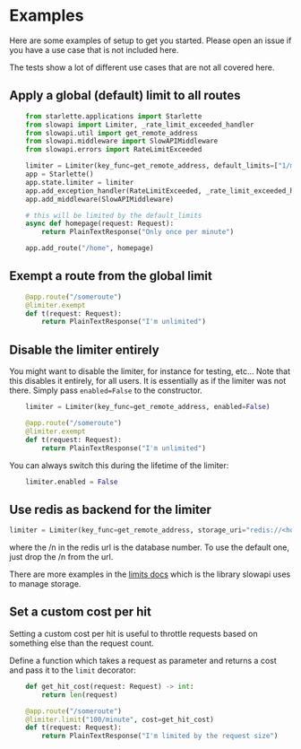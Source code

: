 # Examples

Here are some examples of setup to get you started. Please open an issue if you have a use case that is not included here.

The tests show a lot of different use cases that are not all covered here.

## Apply a global (default) limit to all routes

```python
    from starlette.applications import Starlette
    from slowapi import Limiter, _rate_limit_exceeded_handler
    from slowapi.util import get_remote_address
    from slowapi.middleware import SlowAPIMiddleware
    from slowapi.errors import RateLimitExceeded

    limiter = Limiter(key_func=get_remote_address, default_limits=["1/minute"])
    app = Starlette()
    app.state.limiter = limiter
    app.add_exception_handler(RateLimitExceeded, _rate_limit_exceeded_handler)
    app.add_middleware(SlowAPIMiddleware)

    # this will be limited by the default_limits
    async def homepage(request: Request):
        return PlainTextResponse("Only once per minute")

    app.add_route("/home", homepage)
```

## Exempt a route from the global limit

```python
    @app.route("/someroute")
    @limiter.exempt
    def t(request: Request):
        return PlainTextResponse("I'm unlimited")
```

## Disable the limiter entirely

You might want to disable the limiter, for instance for testing, etc...
Note that this disables it entirely, for all users. It is essentially as if the limiter was not there.
Simply pass `enabled=False` to the constructor.

```python
    limiter = Limiter(key_func=get_remote_address, enabled=False)

    @app.route("/someroute")
    @limiter.exempt
    def t(request: Request):
        return PlainTextResponse("I'm unlimited")
```

You can always switch this during the lifetime of the limiter:

```python
    limiter.enabled = False
```

## Use redis as backend for the limiter

```python
limiter = Limiter(key_func=get_remote_address, storage_uri="redis://<host>:<port>/n")
```

where the /n in the redis url is the database number. To use the default one, just drop the /n from the url.

There are more examples in the [limits docs](https://limits.readthedocs.io/en/stable/storage.html) which is the library slowapi uses to manage storage.

## Set a custom cost per hit

Setting a custom cost per hit is useful to throttle requests based on something else than the request count.

Define a function which takes a request as parameter and returns a cost and pass it to the `limit` decorator:

```python
    def get_hit_cost(request: Request) -> int:
        return len(request)

    @app.route("/someroute")
    @limiter.limit("100/minute", cost=get_hit_cost)
    def t(request: Request):
        return PlainTextResponse("I'm limited by the request size")
```
